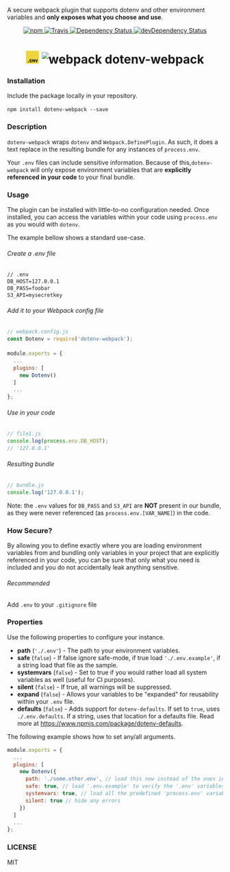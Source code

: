 A secure webpack plugin that supports dotenv and other environment variables and **only exposes what you choose and use**.

<div align="center">
  <a href="https://www.npmjs.com/package/dotenv-webpack" target="_blank">
    <img alt="npm" src="https://img.shields.io/npm/v/dotenv-webpack.svg?maxAge=0&style=flat" />
  </a>
  <a href="https://travis-ci.org/mrsteele/dotenv-webpack" target="_blank">
    <img alt="Travis" src="https://travis-ci.org/mrsteele/dotenv-webpack.svg?branch=master" />
  </a>
  <a href="https://david-dm.org/mrsteele/dotenv-webpack" target="_blank">
    <img alt="Dependency Status" src="https://david-dm.org/mrsteele/dotenv-webpack.svg" />
  </a>
  <a href="https://david-dm.org/mrsteele/dotenv-webpack?type=dev" target="_blank">
    <img alt="devDependency Status" src="https://david-dm.org/mrsteele/dotenv-webpack/dev-status.svg" />
  </a>

  <h1>
    <img width="30" heigth="30" src="https://raw.githubusercontent.com/motdotla/dotenv/master/dotenv.png" alt="dotenv" />
    <img width="30" heigth="30" src="https://webpack.js.org/assets/icon-square-big.svg" alt="webpack">
    dotenv-webpack
  </h1>
</div>

### Installation

Include the package locally in your repository.

`npm install dotenv-webpack --save`

### Description

`dotenv-webpack` wraps `dotenv` and `Webpack.DefinePlugin`. As such, it does a text replace in the resulting bundle for any instances of `process.env`.

Your `.env` files can include sensitive information. Because of this,`dotenv-webpack` will only expose environment variables that are **explicitly referenced in your code** to your final bundle.

### Usage

The plugin can be installed with little-to-no configuration needed. Once installed, you can access the variables within your code using `process.env` as you would with `dotenv`.

The example bellow shows a standard use-case.

###### Create a .env file

```
// .env
DB_HOST=127.0.0.1
DB_PASS=foobar
S3_API=mysecretkey

```
###### Add it to your Webpack config file
```javascript
// webpack.config.js
const Dotenv = require('dotenv-webpack');

module.exports = {
  ...
  plugins: [
    new Dotenv()
  ]
  ...
};
```

###### Use in your code

```javascript
// file1.js
console.log(process.env.DB_HOST);
// '127.0.0.1'
```

###### Resulting bundle
```javascript
// bundle.js
console.log('127.0.0.1');
```

Note: the `.env` values for `DB_PASS` and  `S3_API` are **NOT** present in our bundle, as they were never referenced (as `process.env.[VAR_NAME]`) in the code.

### How Secure?

By allowing you to define exactly where you are loading environment variables from and bundling only variables in your project that are explicitly referenced in your code, you can be sure that only what you need is included and you do not accidentally leak anything sensitive.

###### Recommended

Add `.env` to your `.gitignore` file

### Properties

Use the following properties to configure your instance.

* **path** (`'./.env'`) - The path to your environment variables.
* **safe** (`false`) - If false ignore safe-mode, if true load `'./.env.example'`, if a string load that file as the sample.
* **systemvars** (`false`) - Set to true if you would rather load all system variables as well (useful for CI purposes).
* **silent** (`false`) - If true, all warnings will be suppressed.
* **expand** (`false`) - Allows your variables to be "expanded" for reusability within your `.env` file.
* **defaults** (`false`) - Adds support for `dotenv-defaults`. If set to `true`, uses `./.env.defaults`. If a string, uses that location for a defaults file. Read more at https://www.npmjs.com/package/dotenv-defaults.

The following example shows how to set any/all arguments.

```javascript
module.exports = {
  ...
  plugins: [
    new Dotenv({
      path: './some.other.env', // load this now instead of the ones in '.env'
      safe: true, // load '.env.example' to verify the '.env' variables are all set. Can also be a string to a different file.
      systemvars: true, // load all the predefined 'process.env' variables which will trump anything local per dotenv specs.
      silent: true // hide any errors
    })
  ]
  ...
};
```

### LICENSE

MIT
